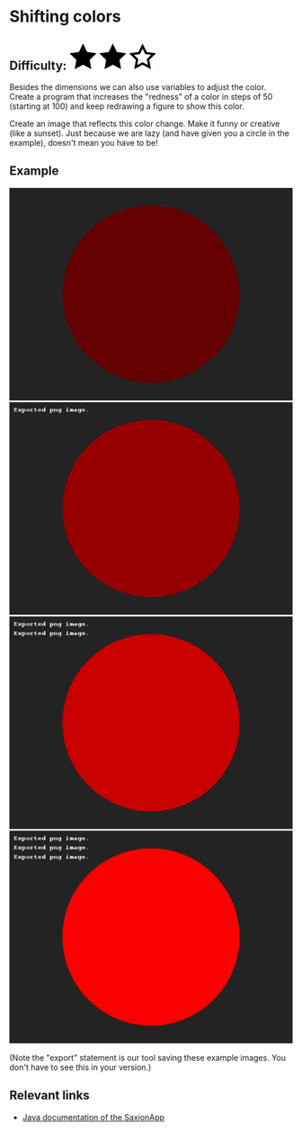 # Shifting colors
## Difficulty: ![Filled](../resources/star-filled.svg) ![Filled](../resources/star-filled.svg) ![Filled](../resources/star-outlined.svg) 

Besides the dimensions we can also use variables to adjust the color. Create a program that increases the "redness" of a color in steps of 50 (starting at 100) and keep redrawing a figure to show this color.

Create an image that reflects this color change. Make it funny or creative (like a sunset). Just because we are lazy (and have given you a circle in the example), doesn't mean you have to be!
## Example
![Example](sample_output.png)
![Example](sample_output2.png)
![Example](sample_output3.png)
![Example](sample_output4.png)

(Note the "export" statement is our tool saving these example images. You don't have to see this in your version.)

## Relevant links
* [Java documentation of the SaxionApp](https://saxionapp.hboictlab.nl/nl/saxion/app/SaxionApp.html)